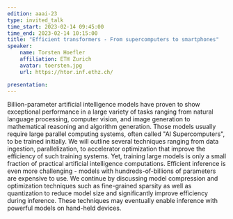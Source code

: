 ```yaml
---
edition: aaai-23
type: invited_talk
time_start: 2023-02-14 09:45:00
time_end: 2023-02-14 10:15:00
title: "Efficient transformers - From supercomputers to smartphones"
speaker:
    name: Torsten Hoefler 
    affiliation: ETH Zurich
    avatar: toersten.jpg  
    url: https://htor.inf.ethz.ch/

presentation: 
---
```


Billion-parameter artificial intelligence models have proven to show exceptional performance in a large variety of tasks ranging from natural language processing, computer vision, and image generation to mathematical reasoning and algorithm generation. Those models usually require large parallel computing systems, often called "AI Supercomputers", to be trained initially. We will outline several techniques ranging from data ingestion, parallelization, to accelerator optimization that improve the efficiency of such training systems. Yet, training large models is only a small fraction of practical artificial intelligence computations. Efficient inference is even more challenging - models with hundreds-of-billions of parameters are expensive to use. We continue by discussing model compression and optimization techniques such as fine-grained sparsity as well as quantization to reduce model size and significantly improve efficiency during inference. These techniques may eventually enable inference with powerful models on hand-held devices.

